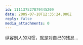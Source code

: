 ```yaml
---
id: 111137527879445209
date: 2009-07-10T12:35:24.000Z
reply: false
media_attachments: 0
---
```


纵容别人的习惯，就是对自己的残忍...

